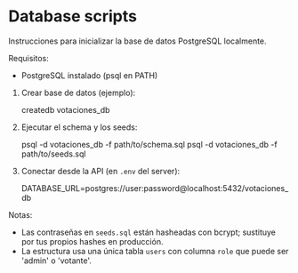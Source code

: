# Database scripts

Instrucciones para inicializar la base de datos PostgreSQL localmente.

Requisitos:
- PostgreSQL instalado (psql en PATH)

1) Crear base de datos (ejemplo):

   createdb votaciones_db

2) Ejecutar el schema y los seeds:

   psql -d votaciones_db -f path/to/schema.sql
   psql -d votaciones_db -f path/to/seeds.sql

3) Conectar desde la API (en `.env` del server):

   DATABASE_URL=postgres://user:password@localhost:5432/votaciones_db

Notas:
- Las contraseñas en `seeds.sql` están hasheadas con bcrypt; sustituye por tus propios hashes en producción.
- La estructura usa una única tabla `users` con columna `role` que puede ser 'admin' o 'votante'.
